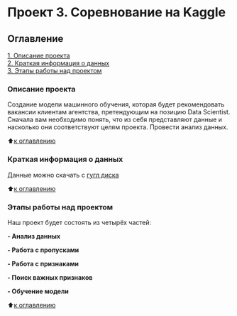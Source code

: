 # Проект 3. Соревнование на Kaggle

## Оглавление  
[1. Описание проекта](https://github.com/AlexexDenimus/sf_ds_projects/tree/master/project_3/README.md#Описание-проекта)  
[2. Краткая информация о данных](https://github.com/AlexexDenimus/sf_ds_projects/tree/master/project_3/README.md#Краткая-информация-о-данных)  
[3. Этапы работы над проектом](https://github.com/AlexexDenimus/sf_ds_projects/tree/master/project_3/README.md#Этапы-работы-над-проектом) 

### Описание проекта
Создание модели машинного обучения, которая будет рекомендовать вакансии клиентам агентства, претендующим на позицию Data Scientist. Сначала вам необходимо понять, что из себя представляют данные и насколько они соответствуют целям проекта. Провести анализ данных.

:arrow_up:[к оглавлению](https://github.com/AlexexDenimus/sf_ds_projects/tree/master/project_3/README.md#Оглавление)


### Краткая информация о данных
Данные можно скачать с [гугл диска](https://drive.google.com/file/d/1e6xhGjee-8s0NV4GcVtRaDuzJCRVmgE1/view?usp=sharing)
  
:arrow_up:[к оглавлению](https://github.com/AlexexDenimus/sf_ds_projects/tree/master/project_3/README.md#Оглавление)


### Этапы работы над проектом  
Наш проект будет состоять из четырёх частей:

**- Анализ данных**  

**- Работа с пропусками**

**- Работа с признаками**

**- Поиск важных признаков**

**- Обучение модели**

:arrow_up:[к оглавлению](https://github.com/AlexexDenimus/sf_ds_projects/tree/master/project_3/README.md#Оглавление)